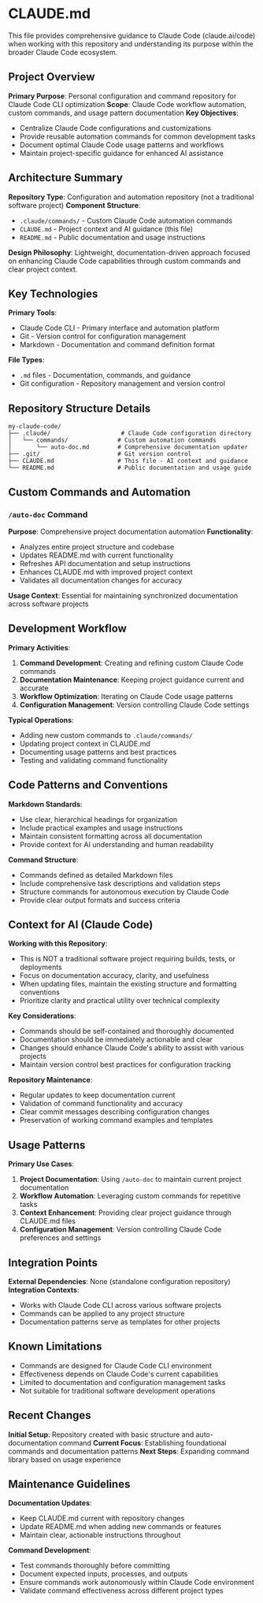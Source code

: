 # CLAUDE.md

This file provides comprehensive guidance to Claude Code (claude.ai/code) when working with this repository and understanding its purpose within the broader Claude Code ecosystem.

## Project Overview

**Primary Purpose**: Personal configuration and command repository for Claude Code CLI optimization
**Scope**: Claude Code workflow automation, custom commands, and usage pattern documentation
**Key Objectives**:

- Centralize Claude Code configurations and customizations
- Provide reusable automation commands for common development tasks
- Document optimal Claude Code usage patterns and workflows
- Maintain project-specific guidance for enhanced AI assistance

## Architecture Summary

**Repository Type**: Configuration and automation repository (not a traditional software project)
**Component Structure**:

- `.claude/commands/` - Custom Claude Code automation commands
- `CLAUDE.md` - Project context and AI guidance (this file)
- `README.md` - Public documentation and usage instructions

**Design Philosophy**: Lightweight, documentation-driven approach focused on enhancing Claude Code capabilities through custom commands and clear project context.

## Key Technologies

**Primary Tools**:

- Claude Code CLI - Primary interface and automation platform
- Git - Version control for configuration management
- Markdown - Documentation and command definition format

**File Types**:

- `.md` files - Documentation, commands, and guidance
- Git configuration - Repository management and version control

## Repository Structure Details

```text
my-claude-code/
├── .claude/                    # Claude Code configuration directory
│   └── commands/              # Custom automation commands
│       └── auto-doc.md        # Comprehensive documentation updater
├── .git/                      # Git version control
├── CLAUDE.md                  # This file - AI context and guidance
└── README.md                  # Public documentation and usage guide
```

## Custom Commands and Automation

### `/auto-doc` Command

**Purpose**: Comprehensive project documentation automation
**Functionality**:

- Analyzes entire project structure and codebase
- Updates README.md with current functionality
- Refreshes API documentation and setup instructions
- Enhances CLAUDE.md with improved project context
- Validates all documentation changes for accuracy

**Usage Context**: Essential for maintaining synchronized documentation across software projects

## Development Workflow

**Primary Activities**:

1. **Command Development**: Creating and refining custom Claude Code commands
2. **Documentation Maintenance**: Keeping project guidance current and accurate
3. **Workflow Optimization**: Iterating on Claude Code usage patterns
4. **Configuration Management**: Version controlling Claude Code settings

**Typical Operations**:

- Adding new custom commands to `.claude/commands/`
- Updating project context in CLAUDE.md
- Documenting usage patterns and best practices
- Testing and validating command functionality

## Code Patterns and Conventions

**Markdown Standards**:

- Use clear, hierarchical headings for organization
- Include practical examples and usage instructions
- Maintain consistent formatting across all documentation
- Provide context for AI understanding and human readability

**Command Structure**:

- Commands defined as detailed Markdown files
- Include comprehensive task descriptions and validation steps
- Structure commands for autonomous execution by Claude Code
- Provide clear output formats and success criteria

## Context for AI (Claude Code)

**Working with this Repository**:

- This is NOT a traditional software project requiring builds, tests, or deployments
- Focus on documentation accuracy, clarity, and usefulness
- When updating files, maintain the existing structure and formatting conventions
- Prioritize clarity and practical utility over technical complexity

**Key Considerations**:

- Commands should be self-contained and thoroughly documented
- Documentation should be immediately actionable and clear
- Changes should enhance Claude Code's ability to assist with various projects
- Maintain version control best practices for configuration tracking

**Repository Maintenance**:

- Regular updates to keep documentation current
- Validation of command functionality and accuracy
- Clear commit messages describing configuration changes
- Preservation of working command examples and templates

## Usage Patterns

**Primary Use Cases**:

1. **Project Documentation**: Using `/auto-doc` to maintain current project documentation
2. **Workflow Automation**: Leveraging custom commands for repetitive tasks
3. **Context Enhancement**: Providing clear project guidance through CLAUDE.md files
4. **Configuration Management**: Version controlling Claude Code preferences and settings

## Integration Points

**External Dependencies**: None (standalone configuration repository)
**Integration Contexts**:

- Works with Claude Code CLI across various software projects
- Commands can be applied to any project structure
- Documentation patterns serve as templates for other projects

## Known Limitations

- Commands are designed for Claude Code CLI environment
- Effectiveness depends on Claude Code's current capabilities
- Limited to documentation and configuration management tasks
- Not suitable for traditional software development operations

## Recent Changes

**Initial Setup**: Repository created with basic structure and auto-documentation command
**Current Focus**: Establishing foundational commands and documentation patterns
**Next Steps**: Expanding command library based on usage experience

## Maintenance Guidelines

**Documentation Updates**:

- Keep CLAUDE.md current with repository changes
- Update README.md when adding new commands or features  
- Maintain clear, actionable instructions throughout

**Command Development**:

- Test commands thoroughly before committing
- Document expected inputs, processes, and outputs
- Ensure commands work autonomously within Claude Code environment
- Validate command effectiveness across different project types
